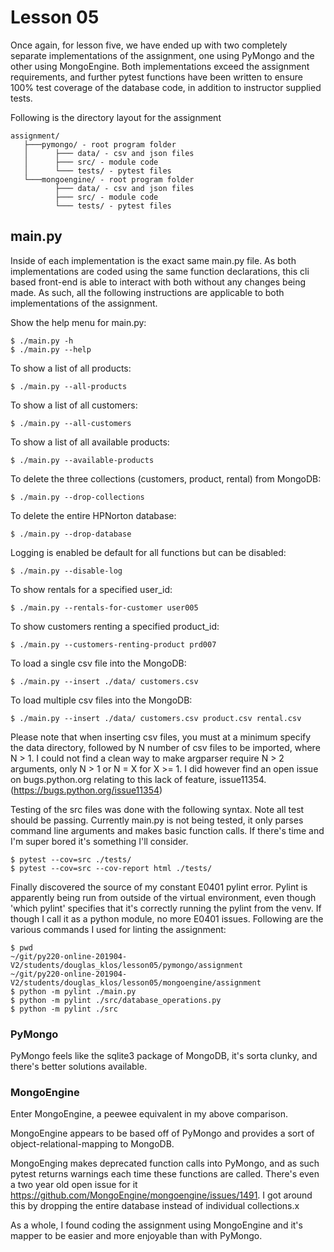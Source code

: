 # Lesson 05

Once again, for lesson five, we have ended up with two completely separate implementations of the assignment, one using PyMongo and the other using MongoEngine.  Both implementations exceed the assignment requirements, and further pytest functions have been written to ensure 100% test coverage of the database code, in addition to instructor supplied tests.


Following is the directory layout for the assignment
```
assignment/
   ├───pymongo/ - root program folder
   │      ├─── data/ - csv and json files
   │      ├─── src/ - module code
   │      └─── tests/ - pytest files
   └───mongoengine/ - root program folder
          ├─── data/ - csv and json files
          ├─── src/ - module code
          └─── tests/ - pytest files
```
## main.py
Inside of each implementation is the exact same main.py file.  As both implementations are coded using the same function declarations, this cli based front-end is able to interact with both without any changes being made.  As such, all the following instructions are applicable to both implementations of the assignment.

Show the help menu for main.py:
```
$ ./main.py -h
$ ./main.py --help
```
To show a list of all products:
```
$ ./main.py --all-products
```
To show a list of all customers:
```
$ ./main.py --all-customers
```
To show a list of all available products:
```
$ ./main.py --available-products
```
To delete the three collections (customers, product, rental) from MongoDB:
```
$ ./main.py --drop-collections
```
To delete the entire HPNorton database:
```
$ ./main.py --drop-database
```
Logging is enabled be default for all functions but can be disabled:
```
$ ./main.py --disable-log
```
To show rentals for a specified user_id:
```
$ ./main.py --rentals-for-customer user005
```
To show customers renting a specified product_id:
```
$ ./main.py --customers-renting-product prd007
```
To load a single csv file into the MongoDB:
```
$ ./main.py --insert ./data/ customers.csv
```
To load multiple csv files into the MongoDB:
```
$ ./main.py --insert ./data/ customers.csv product.csv rental.csv
```
Please note that when inserting csv files, you must at a minimum specify the data directory, followed by N number of csv files to be imported, where N > 1.  I could not find a clean way to make argparser require N > 2 arguments, only N > 1 or N = X for X >= 1.  I did however find an open issue on bugs.python.org relating to this lack of feature, issue11354. (https://bugs.python.org/issue11354)

Testing of the src files was done with the following syntax.  Note all test should be passing.  Currently main.py is not being tested, it only parses command line arguments and makes basic function calls.  If there's time and I'm super bored it's something I'll consider.
```
$ pytest --cov=src ./tests/
$ pytest --cov=src --cov-report html ./tests/
```
Finally discovered the source of my constant E0401 pylint error.  Pylint is apparently being run from outside of the virtual environment, even though 'which pylint' specifies that it's correctly running the pylint from the venv.  If though I call it as a python module, no more E0401 issues.  Following are the various commands I used for linting the assignment:
```
$ pwd
~/git/py220-online-201904-V2/students/douglas_klos/lesson05/pymongo/assignment
~/git/py220-online-201904-V2/students/douglas_klos/lesson05/mongoengine/assignment
$ python -m pylint ./main.py
$ python -m pylint ./src/database_operations.py
$ python -m pylint ./src
```

### PyMongo

PyMongo feels like the sqlite3 package of MongoDB, it's sorta clunky, and there's better solutions available.

### MongoEngine

Enter MongoEngine, a peewee equivalent in my above comparison.

MongoEngine appears to be based off of PyMongo and provides a sort of object-relational-mapping to MongoDB.

MongoEnging makes deprecated function calls into PyMongo, and as such pytest returns warnings each time these functions are called.  There's even a two year old open issue for it https://github.com/MongoEngine/mongoengine/issues/1491.  I got around this by dropping the entire database instead of individual collections.x

As a whole, I found coding the assignment using MongoEngine and it's mapper to be easier and more enjoyable than with PyMongo.
